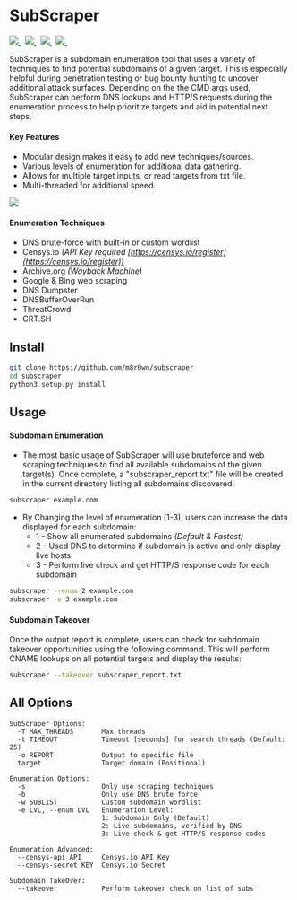 # SubScraper
<p align="left">
    <a href="https://github.com/m8r0wn/subscraper/tree/master/subscraper/modules">
     <img src="https://img.shields.io/badge/Call%20for%20Modules-OPEN-green?style=plastic"/>
   </a>&nbsp;
    <a href="https://www.twitter.com/m8r0wn">
        <img src="https://img.shields.io/badge/Twitter-@m8r0wn-blue?style=plastic&logo=twitter"/>
    </a>&nbsp;
    <a href="https://github.com/sponsors/m8r0wn">
        <img src="https://img.shields.io/badge/Sponsor-GitHub-green?style=plastic&logo=github"/>
    </a>&nbsp;
    <a href="https://www.paypal.com/donate?hosted_button_id=68W8UCUF4SMTCn">
        <img src="https://img.shields.io/badge/Donate-PayPal-blue?style=plastic&logo=paypal"/>
    </a>&nbsp;
 </p>

SubScraper is a subdomain enumeration tool that uses a variety of techniques to find potential subdomains of a given target. This is especially helpful during penetration testing or bug bounty hunting to uncover additional attack surfaces. Depending on the the CMD args used, SubScraper can perform DNS lookups and HTTP/S requests during the enumeration process to help prioritize targets and aid in potential next steps.

#### Key Features
* Modular design makes it easy to add new techniques/sources.
* Various levels of enumeration for additional data gathering.
* Allows for multiple target inputs, or read targets from txt file.
* Multi-threaded for additional speed.

![](https://user-images.githubusercontent.com/13889819/59461972-a287ff80-8df0-11e9-9971-fb1cdf39471f.png)

#### Enumeration Techniques
* DNS brute-force with built-in or custom wordlist
* Censys.io *(API Key required [https://censys.io/register](https://censys.io/register))*
* Archive.org *(Wayback Machine)*
* Google & Bing web scraping
* DNS Dumpster
* DNSBufferOverRun
* ThreatCrowd
* CRT.SH

## Install
```bash
git clone https://github.com/m8r0wn/subscraper
cd subscraper
python3 setup.py install
```

## Usage
#### Subdomain Enumeration
* The most basic usage of SubScraper will use bruteforce and web scraping techniques to find all available subdomains of the given target(s). Once complete, a "subscraper_report.txt" file will be created in the current directory listing all subdomains discovered:
```bash
subscraper example.com
```

* By Changing the level of enumeration (1-3), users can increase the data displayed for each subdomain:
    * 1 - Show all enumerated subdomains *(Default & Fastest)*
    * 2 - Used DNS to determine if subdomain is active and only display live hosts
    * 3 - Perform live check and get HTTP/S response code for each subdomain

```bash
subscraper --enum 2 example.com
subscraper -e 3 example.com
```


#### Subdomain Takeover
Once the output report is complete, users can check for subdomain takeover opportunities using the following command. This will perform CNAME lookups on all potential targets and display the results:
```bash
subscraper --takeover subscraper_report.txt
```


## All Options
```
SubScraper Options:
  -T MAX_THREADS       Max threads
  -t TIMEOUT           Timeout [seconds] for search threads (Default: 25)
  -o REPORT            Output to specific file
  target               Target domain (Positional)

Enumeration Options:
  -s                   Only use scraping techniques
  -b                   Only use DNS brute force
  -w SUBLIST           Custom subdomain wordlist
  -e LVL, --enum LVL   Enumeration Level:
                       1: Subdomain Only (Default)
                       2: Live subdomains, verified by DNS
                       3: Live check & get HTTP/S response codes

Enumeration Advanced:
  --censys-api API     Censys.io API Key
  --censys-secret KEY  Censys.io Secret

Subdomain TakeOver:
  --takeover           Perform takeover check on list of subs
```
